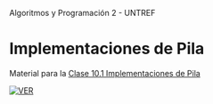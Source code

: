 Algoritmos y Programación 2 - UNTREF

# Implementaciones de Pila

Material para la [Clase 10.1 Implementaciones de Pila](https://youtu.be/OkEtSAeqZEc)

[![VER](https://img.youtube.com/vi/OkEtSAeqZEc/0.jpg)](https://www.youtube.com/watch?v=OkEtSAeqZEc)
